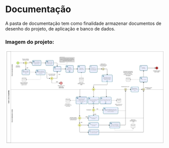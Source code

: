 # Documentação
A pasta de documentação tem como finalidade armazenar documentos de desenho do projeto, de aplicação e banco de dados.

### Imagem do projeto:
<img src="https://raw.githubusercontent.com/Luigi-Braghittoni/SIColetaLixo/main/Documentacao/Visao%20e%20Escopo.jpg">

